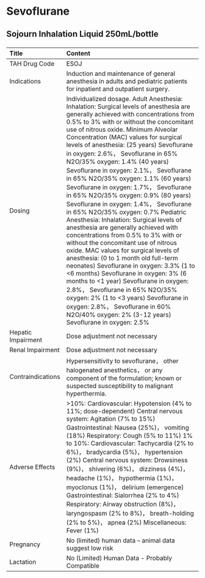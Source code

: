 # Sevoflurane

## Sojourn Inhalation Liquid 250mL/bottle

##### 

| Title              | Content                                                                                                                                                                                                                                                                                                                                                                                                                                                                                                                                                                                                                                                                                                                                                                                                                                                                                                                                                                                                                                                                                                                                                                                   |
|:-------------------|:------------------------------------------------------------------------------------------------------------------------------------------------------------------------------------------------------------------------------------------------------------------------------------------------------------------------------------------------------------------------------------------------------------------------------------------------------------------------------------------------------------------------------------------------------------------------------------------------------------------------------------------------------------------------------------------------------------------------------------------------------------------------------------------------------------------------------------------------------------------------------------------------------------------------------------------------------------------------------------------------------------------------------------------------------------------------------------------------------------------------------------------------------------------------------------------|
| TAH Drug Code      | ESOJ                                                                                                                                                                                                                                                                                                                                                                                                                                                                                                                                                                                                                                                                                                                                                                                                                                                                                                                                                                                                                                                                                                                                                                                      |
| Indications        | Induction and maintenance of general anesthesia in adults and pediatric patients for inpatient and outpatient surgery.                                                                                                                                                                                                                                                                                                                                                                                                                                                                                                                                                                                                                                                                                                                                                                                                                                                                                                                                                                                                                                                                    |
| Dosing             | Individualized dosage. Adult Anesthesia: Inhalation: Surgical levels of anesthesia are generally achieved with concentrations from 0.5% to 3% with or without the concomitant use of nitrous oxide. Minimum Alveolar Concentration (MAC) values for surgical levels of anesthesia: (25 years) Sevoflurane in oxygen: 2.6%， Sevoflurane in 65% N2O/35% oxygen: 1.4% (40 years) Sevoflurane in oxygen: 2.1%， Sevoflurane in 65% N2O/35% oxygen: 1.1% (60 years) Sevoflurane in oxygen: 1.7%， Sevoflurane in 65% N2O/35% oxygen: 0.9% (80 years) Sevoflurane in oxygen: 1.4%， Sevoflurane in 65% N2O/35% oxygen: 0.7% Pediatric Anesthesia: Inhalation: Surgical levels of anesthesia are generally achieved with concentrations from 0.5% to 3% with or without the concomitant use of nitrous oxide. MAC values for surgical levels of anesthesia: (0 to 1 month old full-term neonates) Sevoflurane in oxygen: 3.3% (1 to <6 months) Sevoflurane in oxygen: 3% (6 months to <1 year) Sevoflurane in oxygen: 2.8%， Sevoflurane in 65% N2O/35% oxygen: 2% (1 to <3 years) Sevoflurane in oxygen: 2.8%， Sevoflurane in 60% N2O/40% oxygen: 2% (3-12 years) Sevoflurane in oxygen: 2.5% |
| Hepatic Impairment | Dose adjustment not necessary                                                                                                                                                                                                                                                                                                                                                                                                                                                                                                                                                                                                                                                                                                                                                                                                                                                                                                                                                                                                                                                                                                                                                             |
| Renal Impairment   | Dose adjustment not necessary                                                                                                                                                                                                                                                                                                                                                                                                                                                                                                                                                                                                                                                                                                                                                                                                                                                                                                                                                                                                                                                                                                                                                             |
| Contraindications  | Hypersensitivity to sevoflurane， other halogenated anesthetics， or any component of the formulation; known or suspected susceptibility to malignant hyperthermia.                                                                                                                                                                                                                                                                                                                                                                                                                                                                                                                                                                                                                                                                                                                                                                                                                                                                                                                                                                                                                       |
| Adverse Effects    | >10%: Cardiovascular: Hypotension (4% to 11%; dose-dependent) Central nervous system: Agitation (7% to 15%) Gastrointestinal: Nausea (25%)， vomiting (18%) Respiratory: Cough (5% to 11%) 1% to 10%: Cardiovascular: Tachycardia (2% to 6%)， bradycardia (5%)， hypertension (2%) Central nervous system: Drowsiness (9%)， shivering (6%)， dizziness (4%)， headache (1%)， hypothermia (1%)， myoclonus (1%)， delirium (emergence) Gastrointestinal: Sialorrhea (2% to 4%) Respiratory: Airway obstruction (8%)， laryngospasm (2% to 8%)， breath-holding (2% to 5%)， apnea (2%) Miscellaneous: Fever (1%)                                                                                                                                                                                                                                                                                                                                                                                                                                                                                                                                                                        |
| Pregnancy          | No (limited) human data – animal data suggest low risk                                                                                                                                                                                                                                                                                                                                                                                                                                                                                                                                                                                                                                                                                                                                                                                                                                                                                                                                                                                                                                                                                                                                    |
| Lactation          | No (Limited) Human Data - Probably Compatible                                                                                                                                                                                                                                                                                                                                                                                                                                                                                                                                                                                                                                                                                                                                                                                                                                                                                                                                                                                                                                                                                                                                             |

